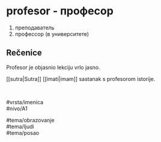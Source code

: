 # profesor - професор

1. преподаватель  
2. профессор (в университете)  

## Rečenice

Profesor je objasnio lekciju vrlo jasno.

[[sutra|Sutra]] [[imati|imam]] sastanak s profesorom istorije.

<br>

#vrsta/imenica  
#nivo/A1  

#tema/obrazovanje  
#tema/ljudi  
#tema/posao  
